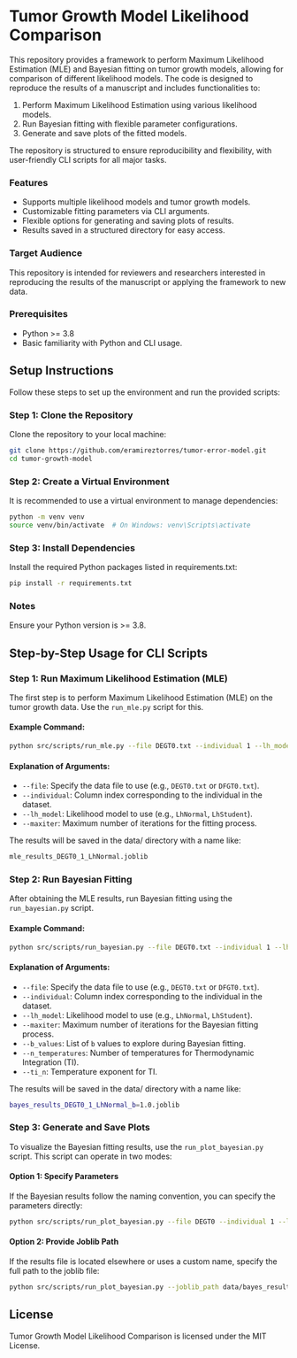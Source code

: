 # Tumor Growth Model Likelihood Comparison

This repository provides a framework to perform Maximum Likelihood Estimation (MLE) and Bayesian fitting on tumor growth models, allowing for comparison of different likelihood models. The code is designed to reproduce the results of a manuscript and includes functionalities to:

1. Perform Maximum Likelihood Estimation using various likelihood models.
2. Run Bayesian fitting with flexible parameter configurations.
3. Generate and save plots of the fitted models.

The repository is structured to ensure reproducibility and flexibility, with user-friendly CLI scripts for all major tasks.

### **Features**
- Supports multiple likelihood models and tumor growth models.
- Customizable fitting parameters via CLI arguments.
- Flexible options for generating and saving plots of results.
- Results saved in a structured directory for easy access.

### **Target Audience**
This repository is intended for reviewers and researchers interested in reproducing the results of the manuscript or applying the framework to new data.

### **Prerequisites**
- Python >= 3.8
- Basic familiarity with Python and CLI usage.

## Setup Instructions

Follow these steps to set up the environment and run the provided scripts:

### Step 1: Clone the Repository
Clone the repository to your local machine:
```bash
git clone https://github.com/eramireztorres/tumor-error-model.git
cd tumor-growth-model
```

### Step 2: Create a Virtual Environment 
It is recommended to use a virtual environment to manage dependencies:
```bash
python -m venv venv
source venv/bin/activate  # On Windows: venv\Scripts\activate
```

### Step 3: Install Dependencies 
Install the required Python packages listed in requirements.txt:
```bash
pip install -r requirements.txt
```

### Notes 
Ensure your Python version is >= 3.8.

## Step-by-Step Usage for CLI Scripts

### Step 1: Run Maximum Likelihood Estimation (MLE)
The first step is to perform Maximum Likelihood Estimation (MLE) on the tumor growth data. Use the `run_mle.py` script for this.

#### Example Command:
```bash
python src/scripts/run_mle.py --file DEGT0.txt --individual 1 --lh_model LhNormal --maxiter 1000
```

#### Explanation of Arguments:
- `--file`: Specify the data file to use (e.g., `DEGT0.txt` or `DFGT0.txt`).
- `--individual`: Column index corresponding to the individual in the dataset.
- `--lh_model`: Likelihood model to use (e.g., `LhNormal`, `LhStudent`).
- `--maxiter`: Maximum number of iterations for the fitting process.

The results will be saved in the data/ directory with a name like:

```bash
mle_results_DEGT0_1_LhNormal.joblib
```

### Step 2: Run Bayesian Fitting
After obtaining the MLE results, run Bayesian fitting using the `run_bayesian.py` script.

#### Example Command:
```bash
python src/scripts/run_bayesian.py --file DEGT0.txt --individual 1 --lh_model LhNormal --maxiter 50000 --b_values 1 0.1 0.35 0.5 0.7 --n_temperatures 15 --ti_n 1
```

#### Explanation of Arguments:
- `--file`: Specify the data file to use (e.g., `DEGT0.txt` or `DFGT0.txt`).
- `--individual`: Column index corresponding to the individual in the dataset.
- `--lh_model`: Likelihood model to use (e.g., `LhNormal`, `LhStudent`).
- `--maxiter`: Maximum number of iterations for the Bayesian fitting process.
- `--b_values`: List of `b` values to explore during Bayesian fitting.
- `--n_temperatures`: Number of temperatures for Thermodynamic Integration (TI).
- `--ti_n`: Temperature exponent for TI.


The results will be saved in the data/ directory with a name like:

```bash
bayes_results_DEGT0_1_LhNormal_b=1.0.joblib
```

### Step 3: Generate and Save Plots

To visualize the Bayesian fitting results, use the `run_plot_bayesian.py` script. This script can operate in two modes:

#### Option 1: Specify Parameters
If the Bayesian results follow the naming convention, you can specify the parameters directly:
```bash
python src/scripts/run_plot_bayesian.py --file DEGT0 --individual 1 --lh_model LhNormal --b_value 1.0
```

#### Option 2: Provide Joblib Path
If the results file is located elsewhere or uses a custom name, specify the full path to the joblib file:
```bash
python src/scripts/run_plot_bayesian.py --joblib_path data/bayes_results_DEGT0_1_LhNormal_b=1.0.joblib
```

## License
Tumor Growth Model Likelihood Comparison is licensed under the MIT License.